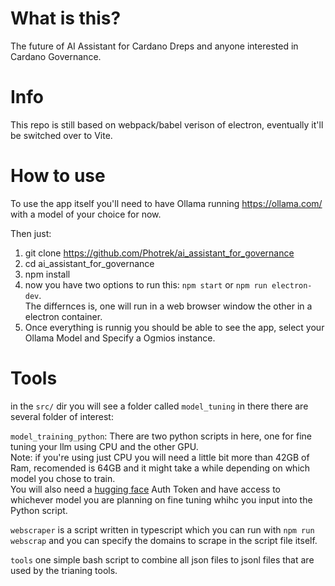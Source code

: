 # What is this?

The future of AI Assistant for Cardano Dreps and anyone interested in Cardano Governance.

# Info
This repo is still based on webpack/babel verison of electron, eventually it'll be switched over to Vite.

# How to use

To use the app itself you'll need to have Ollama running https://ollama.com/ with a model of your choice for now.

Then just:

1. git clone https://github.com/Photrek/ai_assistant_for_governance
2. cd ai_assistant_for_governance
3. npm install
4. now you have two options to run this: `npm start` or `npm run electron-dev`. <br />
   The differnces is, one will run in a web browser window the other in a electron container.
5. Once everything is runnig you should be able to see the app, select your Ollama Model and Specify a Ogmios instance.


# Tools
in the `src/` dir you will see a folder called `model_tuning` in there there are several folder of interest: <br />

`model_training_python`: There are two python scripts in here, one for fine tuning your llm using CPU and the other GPU.<br />
Note: if you're using just CPU you will need a little bit more than 42GB of Ram, recomended is 64GB and it might take a while depending on which model you chose to train.<br />
You will also need a [hugging face](https://huggingface.co/) Auth Token and have access to whichever model you are planning on fine tuning whihc you input into the Python script.

`webscraper` is a script written in typescript which you can run with `npm run webscrap` and you can specify the domains to scrape in the script file itself.

`tools` one simple bash script to combine all json files to jsonl files that are used by the trianing tools.
